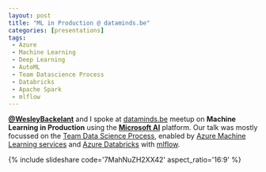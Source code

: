 ```yaml
---
layout: post
title: "ML in Production @ dataminds.be"
categories: [presentations]
tags:
 - Azure
 - Machine Learning
 - Deep Learning
 - AutoML
 - Team Datascience Process
 - Databricks
 - Apache Spark
 - mlflow
---
```



**[@WesleyBackelant](https://twitter.com/WesleyBackelant)** and I spoke at [dataminds.be](https://dataminds.be/events/data-science-in-production) meetup on **Machine Learning in Production** using the **[Microsoft AI](https://microsoft.com/ai)** platform. 
Our talk was mostly focussed on the [Team Data Science Process](https://docs.microsoft.com/en-us/azure/machine-learning/team-data-science-process/overview), enabled by [Azure Machine Learning services](https://azure.microsoft.com/en-us/services/machine-learning-service/) and [Azure Databricks](https://azure.microsoft.com/en-us/services/databricks/) with [mlflow](https://mlflow.org).

{% include slideshare code='7MahNuZH2XX42' aspect_ratio='16:9' %}
